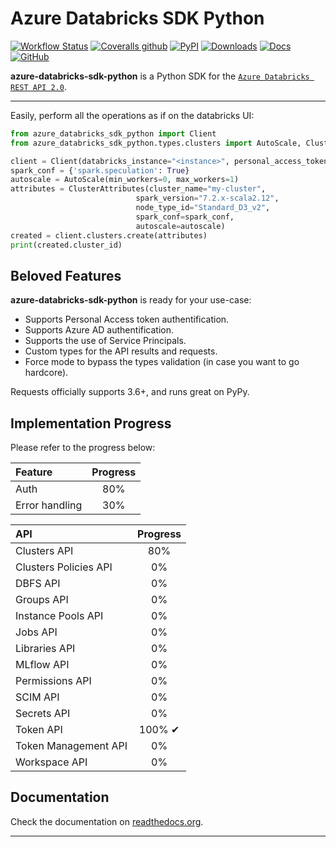 # Azure Databricks SDK Python

[![Workflow Status](https://img.shields.io/github/workflow/status/aminekaabachi/azure-databricks-sdk-python/Unit%20Tests/master?style=flat-square)](https://github.com/aminekaabachi/azure-databricks-sdk-python/actions?query=workflow%3A%22Unit+Tests%22)
[![Coveralls github](https://img.shields.io/coveralls/github/aminekaabachi/azure-databricks-sdk-python?style=flat-square)](https://coveralls.io/github/aminekaabachi/azure-databricks-sdk-python?branch=master)
[![PyPI](https://img.shields.io/pypi/v/azure-databricks-sdk-python?style=flat-square)](https://pypi.org/project/azure-databricks-sdk-python/)
[![Downloads](https://img.shields.io/pypi/dm/azure-databricks-sdk-python?style=flat-square)](https://pypi.org/project/azure-databricks-sdk-python/)
[![Docs](https://readthedocs.org/projects/azure-databricks-sdk-python/badge/?version=latest&style=flat-square)](https://azure-databricks-sdk-python.readthedocs.io/en/latest/)
[![GitHub](https://img.shields.io/github/license/aminekaabachi/azure-databricks-sdk-python?style=flat-square)](https://github.com/aminekaabachi/azure-databricks-sdk-python/blob/master/LICENSE)




**azure-databricks-sdk-python** is a Python SDK for the [`Azure Databricks REST API 2.0`](<https://docs.microsoft.com/en-gb/azure/databricks/dev-tools/api/latest/>).

-----------------

Easily, perform all the operations as if on the databricks UI:
```python
from azure_databricks_sdk_python import Client
from azure_databricks_sdk_python.types.clusters import AutoScale, ClusterAttributes

client = Client(databricks_instance="<instance>", personal_access_token="<token>")
spark_conf = {'spark.speculation': True}
autoscale = AutoScale(min_workers=0, max_workers=1)
attributes = ClusterAttributes(cluster_name="my-cluster",
                            spark_version="7.2.x-scala2.12",
                            node_type_id="Standard_D3_v2",
                            spark_conf=spark_conf,
                            autoscale=autoscale)
created = client.clusters.create(attributes)
print(created.cluster_id)
```

## Beloved Features

**azure-databricks-sdk-python** is ready for your use-case:

- Supports Personal Access token authentification.
- Supports Azure AD authentification.
- Supports the use of Service Principals.
- Custom types for the API results and requests.
- Force mode to bypass the types validation (in case you want to go hardcore).

Requests officially supports 3.6+, and runs great on PyPy.

## Implementation Progress

Please refer to the progress below:

| Feature  | Progress |
| :--- | :---: | 
| Auth | 80% |
| Error handling | 30% |

| API  | Progress |
| :--- | :---: | 
| Clusters API | 80% |
| Clusters Policies API | 0% |
| DBFS API  | 0% |
| Groups API  | 0% |
| Instance Pools API | 0% |
| Jobs API | 0% |
| Libraries API | 0% |
| MLflow API | 0% |
| Permissions API | 0% |
| SCIM API | 0% |
| Secrets API | 0% |
| Token API | 100% ✔ |
| Token Management API | 0% |
| Workspace API | 0% |

## Documentation

Check the documentation on [readthedocs.org](https://azure-databricks-sdk-python.readthedocs.io/en/latest/).

---
